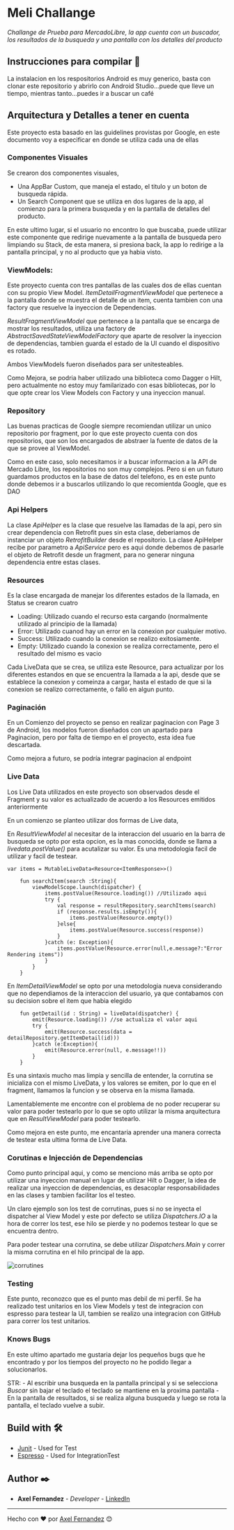 # Meli Challange

_Challange de Prueba para MercadoLibre, la app cuenta con un buscador, los resultados de la busqueda
 y una pantalla con los detalles del producto_

## Instrucciones para compilar 🚀

La instalacion en los respositorios Android es muy generico, basta con clonar este repositorio 
y abrirlo con Android Studio...puede que lleve un tiempo, mientras tanto...puedes ir a buscar un café 


## Arquitectura y Detalles a tener en cuenta

Este proyecto esta basado en las guidelines provistas por Google, en este documento 
voy a especificar en donde se utiliza cada una de ellas
    
### Componentes Visuales
    
Se crearon dos componentes visuales, 
 - Una AppBar Custom, que maneja el estado, el titulo y un boton de busqueda rápida.
 - Un Search Component que se utiliza en dos lugares de la app, al comienzo para la primera
  busqueda y en la pantalla de detalles del producto.
  
  En este ultimo lugar, si el usuario no encontro lo que buscaba, puede utilizar este componente
  que redirige nuevamente a la pantalla de busqueda pero limpiando su Stack, de esta manera, si 
  presiona back, la app lo redirige a la pantalla principal, y no al producto que ya habia visto.

### ViewModels:
    
Este proyecto cuenta con tres pantallas de las cuales dos de ellas cuentan con su propio View Model.
_ItemDetailFragmentViewModel_ que pertenece a la pantalla donde se muestra el detalle de un item, 
cuenta tambien con una factory que resuelve la inyeccion de Dependencias.

_ResultFragmentViewModel_ que pertenece a la pantalla que se encarga de mostrar los resultados,
utiliza una factory de _AbstractSavedStateViewModelFactory_ que aparte de resolver la inyeccion
de dependencias, tambien guarda el estado de la UI cuando el dispositivo es rotado.

Ambos ViewModels fueron diseñados para ser unitesteables.

Como Mejora, se podria haber utilizado una biblioteca como Dagger o Hilt, pero actualmente 
no estoy muy familarizado con esas bibliotecas, por lo que opte crear los View Models con Factory
y una inyeccion manual.
    
    
### Repository
    
Las buenas practicas de Google siempre recomiendan utilizar un unico repositorio por fragment,
por lo que este proyecto cuenta con dos repositorios, que son los encargados de abstraer 
la fuente de datos de la que se provee al ViewModel.

Como en este caso, solo necesitamos ir a buscar informacion a la API de Mercado Libre, 
los repositorios no son muy complejos. Pero si en un futuro guardamos productos en la base de 
datos del telefono, es en este punto donde debemos ir a buscarlos utilizando lo que recomientda
Google, que es DAO

### Api Helpers
    
La clase _ApiHelper_ es la clase que resuelve las llamadas de la api, pero sin crear dependencia 
con Retrofit pues sin esta clase, deberiamos de instanciar un objeto _RetrofitBuilder_ desde el 
repositorio. La clase ApiHelper recibe por parametro a _ApiService_ pero es aqui donde debemos 
de pasarle el objeto de Retrofit desde un fragment, para no generar ninguna dependencia entre 
estas clases. 
    
### Resources
Es la clase encargada de manejar los diferentes estados de la llamada, en Status se crearon cuatro

- Loading: Utilizado cuando el recurso esta cargando (normalmente utilizado al principio de la llamada)
- Error: Utilizado cuanod hay un error en la conexion por cualquier motivo.
- Success: Utilizado cuando la conexion se realizo exitosiamente.
- Empty: Utilizado cuando la conexion se realiza correctamente, pero el resultado del mismo es vacio

Cada LiveData que se crea, se utiliza este Resource, para actualizar por los diferentes estandos 
en que se encuentra la llamada a la api, desde que se establece la conexion y comeinza a cargar, 
hasta el estado de que si la conexion se realizo correctamente, o falló en algun punto.
    
### Paginación
    
En un Comienzo del proyecto se penso en realizar paginacion con Page 3 de Android, los modelos 
fueron diseñados con un apartado para Paginacion, pero por falta de tiempo en el proyecto, 
esta idea fue descartada.

Como mejora a futuro, se podría integrar paginacion al endpoint
    
    
### Live Data
    
Los Live Data utilizados en este proyecto son observados desde el Fragment y su valor es 
actualizado de acuerdo a los Resources emitidos anteriormente

En un comienzo se planteo utilizar dos formas de Live data,

En _ResultViewModel_ al necesitar de la interaccion del usuario en la barra de busqueda se opto 
por esta opcion, es la mas conocida, donde se llama a _livedata.postValue()_ 
para acutalizar su valor. Es una metodologia facil de utilizar y facil de testear. 
    
```
var items = MutableLiveData<Resource<ItemResponse>>()

    fun searchItem(search :String){
        viewModelScope.launch(dispatcher) {
            items.postValue(Resource.loading()) //Utilizado aqui
            try {
                val response = resultRepository.searchItems(search)
                if (response.results.isEmpty()){
                    items.postValue(Resource.empty())
                }else{
                    items.postValue(Resource.success(response))
                }
            }catch (e: Exception){
                items.postValue(Resource.error(null,e.message?:"Error Rendering items"))
            }
        }
    }
```

En _ItemDetailViewModel_ se opto por una metodologia nueva considerando que no dependiamos 
de la interaccion del usuario, ya que contabamos con su decision sobre el item que habia elegido

```
    fun getDetail(id : String) = liveData(dispatcher) {
        emit(Resource.loading()) //se actualiza el valor aqui
        try {
            emit(Resource.success(data = detailRepository.getItemDetail(id)))
        }catch (e:Exception){
            emit(Resource.error(null, e.message!!))
        }
    }
```  

Es una sintaxis mucho mas limpia y sencilla de entender, la corrutina se inicializa 
con el mismo LiveData, y los valores se emiten, por lo que en el fragment, llamamos la funcion y
se observa en la misma llamada.

Lamentablemente me encontre con el problema de no poder recuperar su valor para poder testearlo 
por lo que se opto utilizar la misma arquitectura que en _ResultViewModel_ para poder testearlo.

Como mejora en este punto, me encantaria aprender una manera correcta de testear esta ultima 
forma de Live Data.
    
### Corutinas e Injección de Dependencias

Como punto principal aqui, y como se menciono más arriba se opto por utilizar una inyeccion manual
en lugar de utilizar Hilt o Dagger, la idea de realizar una inyeccion de dependencias, es 
desacoplar responsabilidades en las clases y tambien facilitar los el testeo.

Un claro ejemplo son los test de corrutinas, pues si no se inyecta el dispatcher al View Model
 y este por defecto se utiliza _Dispatchers.IO_ a la hora de correr los test, ese hilo se pierde y no podemos 
testear lo que se encuentra dentro.

Para poder testear una corrutina, se debe utilizar _Dispatchers.Main_ y correr la misma corrutina 
en el hilo principal de la app.
    
![corrutines](https://i.stack.imgur.com/FvSax.jpg)

### Testing

Este punto, reconozco que es el punto mas debil de mi perfil. Se ha realizado test unitarios 
en los View Models y test de integracion con espresso para testear la UI, tambien se realizo una 
integracion con GitHub para correr los test unitarios.
    
    
### Knows Bugs
En este ultimo apartado me gustaria dejar los pequeños bugs que he encontrado y por los tiempos del 
proyecto no he podido llegar a solucionarlos. 

STR:
    - Al escribir una busqueda en la pantalla principal y si se selecciona _Buscar_ sin bajar el teclado
    el teclado se mantiene en la proxima pantalla
    - En la pantalla de resultados, si se realiza alguna busqueda y luego se rota la pantalla, 
    el teclado vuelve a subir.

## Build with 🛠️

* [Junit](https://junit.org/junit5/) - Used for Test
* [Espresso](https://developer.android.com/training/testing/espresso) - Used for IntegrationTest


## Author ✒️


* **Axel Fernandez** - *Developer* - [LinkedIn](https://www.linkedin.com/in/axel-fernandez/)

---
 Hecho con ❤️ por [Axel Fernandez](https://github.com/AxelFernandez) 😊
